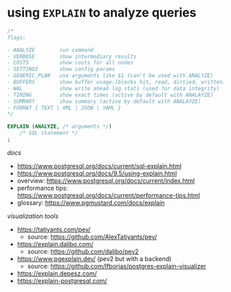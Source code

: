 # using `EXPLAIN` to analyze queries

```sql
/*
flags:

- ANALYZE        run command
- VERBOSE        show intermediary results
- COSTS          show costs for all nodes
- SETTINGS       show config params
- GENERIC_PLAN   use arguments like $1 (can't be used with ANALYZE)
- BUFFERS        show buffer usage:(blocks hit, read, dirtied, written)
- WAL            show write ahead log stats (used for data integrity)
- TIMING         show exact times (active by default with ANALAYZE)
- SUMMARY        show summary (active by default with ANALAYZE)
- FORMAT { TEXT | XML | JSON | YAML }
*/

EXPLAIN (ANALYZE, /* arguments */)
	/* SQL statement */
;
```

_docs_

- https://www.postgresql.org/docs/current/sql-explain.html
- https://www.postgresql.org/docs/9.5/using-explain.html
- overview: https://www.postgresql.org/docs/current/index.html
- performance tips: https://www.postgresql.org/docs/current/performance-tips.html
- glossary: https://www.pgmustard.com/docs/explain

_visualization tools_

- https://tatiyants.com/pev/
     - source: https://github.com/AlexTatiyants/pev/
- https://explain.dalibo.com/
     - source: https://github.com/dalibo/pev2
- https://www.pgexplain.dev/ (pev2 but with a backend)
     - source: https://github.com/lfborjas/postgres-explain-visualizer
- https://explain.depesz.com/
- https://explain-postgresql.com/
